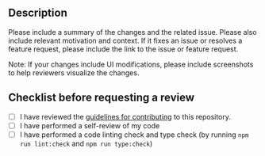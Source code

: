 ## Description

Please include a summary of the changes and the related issue. Please also include relevant motivation and context. If it fixes an issue or resolves a feature request, please include the link to the issue or feature request.

Note: If your changes include UI modifications, please include screenshots to help reviewers visualize the changes.

## Checklist before requesting a review
- [ ] I have reviewed the [guidelines for contributing](../CONTRIBUTING.md) to this repository.
- [ ] I have performed a self-review of my code
- [ ] I have performed a code linting check and type check (by running `npm run lint:check` and `npm run type:check`)
